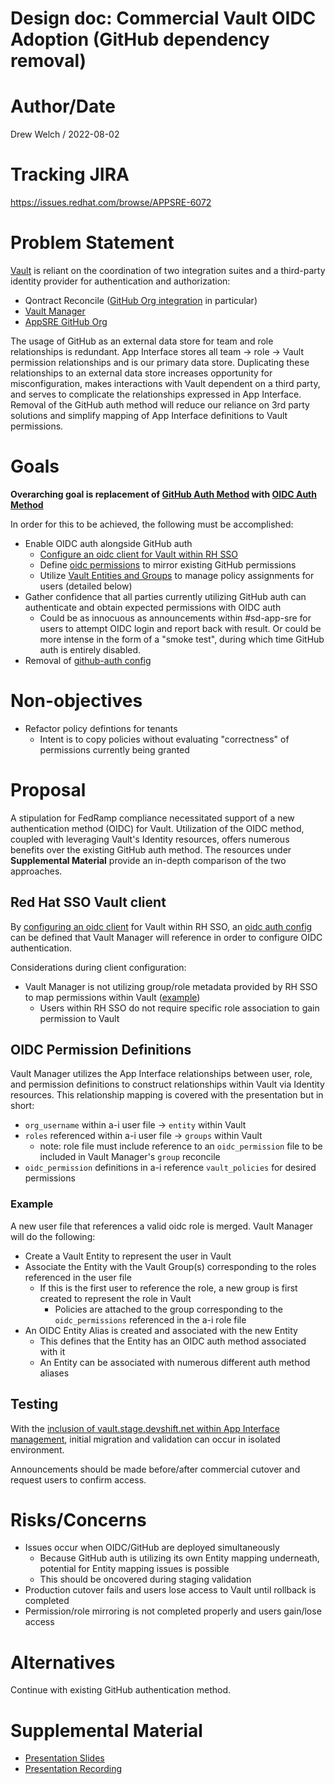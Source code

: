 # Design doc: Commercial Vault OIDC Adoption (GitHub dependency removal)

# Author/Date
Drew Welch / 2022-08-02

# Tracking JIRA
https://issues.redhat.com/browse/APPSRE-6072


# Problem Statement
[Vault](https://vault.devshift.net) is reliant on the coordination of two integration suites and a third-party identity provider for authentication and authorization:  
* Qontract Reconcile ([GitHub Org integration](https://github.com/app-sre/qontract-reconcile/blob/master/reconcile/github_org.py) in particular)
* [Vault Manager](https://github.com/app-sre/vault-manager)
* [AppSRE GitHub Org](https://github.com/orgs/app-sre/teams)

The usage of GitHub as an external data store for team and role relationships is redundant. App Interface stores all team -> role -> Vault permission relationships and is our primary data store. Duplicating these relationships to an external data store increases opportunity for misconfiguration, makes interactions with Vault dependent on a third party, and serves to complicate the relationships expressed in App Interface. Removal of the GitHub auth method will reduce our reliance on 3rd party solutions and simplify mapping of App Interface definitions to Vault permissions.


# Goals
**Overarching goal is replacement of [GitHub Auth Method](https://www.vaultproject.io/docs/auth/github) with [OIDC Auth Method](https://learn.hashicorp.com/tutorials/vault/oidc-auth?in=vault/auth-methods)**  

In order for this to be achieved, the following must be accomplished:
* Enable OIDC auth alongside GitHub auth
    * [Configure an oidc client for Vault within RH SSO](https://access.redhat.com/documentation/en-us/red_hat_single_sign-on/7.3/html/server_administration_guide/clients)
    * Define [oidc permissions](https://github.com/app-sre/qontract-schemas/blob/main/schemas/access/oidc-permission-1.yml) to mirror existing GitHub permissions
    * Utilize [Vault Entities and Groups](https://learn.hashicorp.com/tutorials/vault/identity) to manage policy assignments for users (detailed below)
* Gather confidence that all parties currently utilizing GitHub auth can authenticate and obtain expected permissions with OIDC auth
    * Could be as innocuous as announcements within #sd-app-sre for users to attempt OIDC login and report back with result. Or could be more intense in the form of a "smoke test", during which time GitHub auth is entirely disabled.
* Removal of [github-auth config](https://gitlab.cee.redhat.com/service/app-interface/-/blob/master/data/services/vault.devshift.net/config/auth-backends/github-auth.yml)


# Non-objectives
* Refactor policy defintions for tenants
    * Intent is to copy policies without evaluating "correctness" of permissions currently being granted


# Proposal
A stipulation for FedRamp compliance necessitated support of a new authentication method (OIDC) for Vault. Utilization of the OIDC method, coupled with leveraging Vault's Identity resources, offers numerous benefits over the existing GitHub auth method. The resources under <b>Supplemental Material</b> provide an in-depth comparison of the two approaches.  

## Red Hat SSO Vault client
By [configuring an oidc client](https://access.redhat.com/documentation/en-us/red_hat_single_sign-on/7.3/html/server_administration_guide/clients) for Vault within RH SSO, an [oidc auth config](https://github.com/app-sre/qontract-schemas/blob/main/schemas/vault-config/auth-1.yml#L55) can be defined that Vault Manager will reference in order to configure OIDC authentication.  
  
Considerations during client configuration:
* Vault Manager is not utilizing group/role metadata provided by RH SSO to map permissions within Vault ([example](https://learn.hashicorp.com/tutorials/vault/oidc-auth#create-an-auth0-group)) 
    * Users within RH SSO do not require specific role association to gain permission to Vault


## OIDC Permission Definitions
Vault Manager utilizes the App Interface relationships between user, role, and permission definitions to construct relationships within Vault via Identity resources. This relationship mapping is covered with the presentation but in short:
* `org_username` within a-i user file -> `entity` within Vault
* `roles` referenced within a-i user file -> `groups` within Vault 
    * note: role file must include reference to an `oidc_permission` file to be included in Vault Manager's `group` reconcile
* `oidc_permission` definitions in a-i reference `vault_policies` for desired permissions  
  
### Example
A new user file that references a valid oidc role is merged. Vault Manager will do the following:
* Create a Vault Entity to represent the user in Vault
* Associate the Entity with the Vault Group(s) corresponding to the roles referenced in the user file
    * If this is the first user to reference the role, a new group is first created to represent the role in Vault
        * Policies are attached to the group corresponding to the `oidc_permissions` referenced in the a-i role file
* An OIDC Entity Alias is created and associated with the new Entity
    * This defines that the Entity has an OIDC auth method associated with it
    * An Entity can be associated with numerous different auth method aliases


## Testing
With the [inclusion of vault.stage.devshift.net within App Interface management](https://gitlab.cee.redhat.com/service/app-interface/-/merge_requests/44133), initial migration and validation can occur in isolated environment.

Announcements should be made before/after commercial cutover and request users to confirm access.


# Risks/Concerns
* Issues occur when OIDC/GitHub are deployed simultaneously 
    * Because GitHub auth is utilizing its own Entity mapping underneath, potential for Entity mapping issues is possible
    * This should be oncovered during staging validation
* Production cutover fails and users lose access to Vault until rollback is completed
* Permission/role mirroring is not completed properly and users gain/lose access


# Alternatives
Continue with existing GitHub authentication method.


# Supplemental Material
- [Presentation Slides](https://docs.google.com/presentation/d/1_7iB8Mo6aqeSxHCRKdIM2lQ-HmBibxr3aD-K4h6R46I/edit?usp=sharing)
- [Presentation Recording](https://drive.google.com/file/d/1f3gWCW-U8MUaE4avm6FmRuQfRRfuozMT/view)
